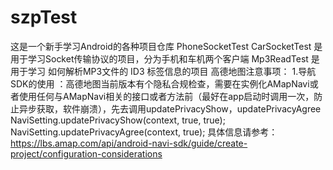 # szpTest
这是一个新手学习Android的各种项目仓库
PhoneSocketTest CarSocketTest 是用于学习Socket传输协议的项目，分为手机和车机两个客户端
Mp3ReadTest 是用于学习 如何解析MP3文件的 ID3 标签信息的项目
高德地图注意事项：
1.导航SDK的使用 ：高德地图当前版本有个隐私合规检查，需要在实例化AMapNavi或者使用任何与AMapNavi相关的接口或者方法前（最好在app启动时调用一次，防止异步获取，软件崩溃），先去调用updatePrivacyShow，updatePrivacyAgree
NaviSetting.updatePrivacyShow(context, true, true);
NaviSetting.updatePrivacyAgree(context, true);
具体信息请参考：https://lbs.amap.com/api/android-navi-sdk/guide/create-project/configuration-considerations
